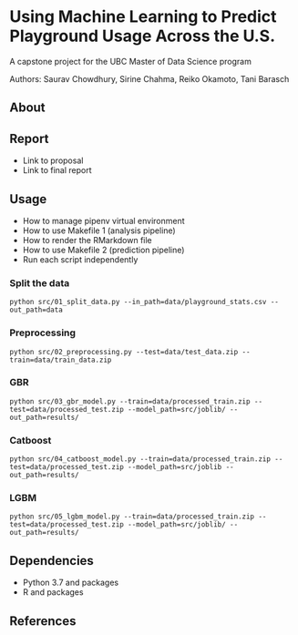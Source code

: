 # Using Machine Learning to Predict Playground Usage Across the U.S.

A capstone project for the UBC Master of Data Science program

Authors: Saurav Chowdhury, Sirine Chahma, Reiko Okamoto, Tani Barasch

## About

## Report
- Link to proposal
- Link to final report

## Usage
- How to manage pipenv virtual environment
- How to use Makefile 1 (analysis pipeline)
- How to render the RMarkdown file
- How to use Makefile 2 (prediction pipeline)
- Run each script independently
### Split the data
`python src/01_split_data.py --in_path=data/playground_stats.csv --out_path=data`

### Preprocessing
`python src/02_preprocessing.py --test=data/test_data.zip --train=data/train_data.zip`

### GBR
`python src/03_gbr_model.py --train=data/processed_train.zip --test=data/processed_test.zip --model_path=src/joblib/ --out_path=results/`

### Catboost
`python src/04_catboost_model.py --train=data/processed_train.zip --test=data/processed_test.zip --model_path=src/joblib --out_path=results/`

### LGBM
`python src/05_lgbm_model.py --train=data/processed_train.zip --test=data/processed_test.zip --model_path=src/joblib/ --out_path=results/`

## Dependencies
- Python 3.7 and packages
- R and packages

## References
